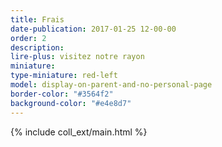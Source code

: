 ```yaml
---
title: Frais
date-publication: 2017-01-25 12-00-00
order: 2
description: 
lire-plus: visitez notre rayon
miniature:
type-miniature: red-left
model: display-on-parent-and-no-personal-page
border-color: "#3564f2"
background-color: "#e4e8d7"
---
```



{% include coll_ext/main.html %}

